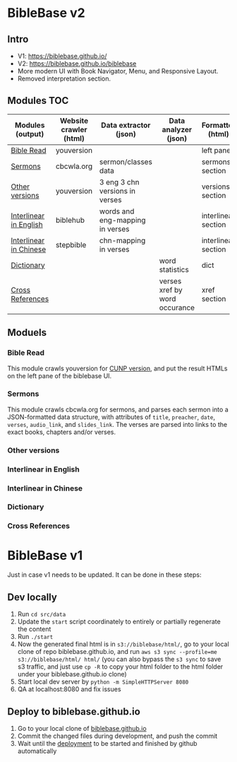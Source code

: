 
# BibleBase v2

## Intro

* V1: https://biblebase.github.io/
* V2: https://biblebase.github.io/biblebase
* More modern UI with Book Navigator, Menu, and Responsive Layout.
* Removed interpretation section.

## Modules TOC

| Modules<br>(output) | Website crawler<br>(html) | Data extractor<br>(json) | Data analyzer<br>(json) | Formatter<br>(html) |
| --- | --- | --- | --- | --- |
| [Bible Read](#bible-read) | youversion ||| left pane |
| [Sermons](#sermons) | cbcwla.org | sermon/classes data || sermons section |
| [Other versions](#other-versions) | youversion | 3 eng 3 chn versions in verses || versions section |
| [Interlinear in English](#interlinear-in-english) | biblehub | words and eng-mapping in verses || interlinear section |
| [Interlinear in Chinese](#interlinear-in-chinese) | stepbible | chn-mapping in verses || interlinear section |
| [Dictionary](#dictionary) ||| word statistics | dict |
| [Cross References](#cross-references) ||| verses xref by word occurance | xref section |

    
## Moduels

### Bible Read

This module crawls youversion for [CUNP version](https://www.bible.com/bible/46/GEN.1.cunp), and put the result HTMLs on the left pane of the biblebase UI.

### Sermons

This module crawls cbcwla.org for sermons, and parses each sermon into a JSON-formatted data structure, with attributes of `title`, `preacher`, `date`, `verses`, `audio_link`, and `slides_link`. The verses are parsed into links to the exact books, chapters and/or verses.

### Other versions
### Interlinear in English
### Interlinear in Chinese
### Dictionary
### Cross References

# BibleBase v1

Just in case v1 needs to be updated. It can be done in these steps:

## Dev locally

1. Run `cd src/data`
1. Update the `start` script coordinately to entirely or partially regenerate the content
1. Run `./start`
1. Now the generated final html is in `s3://biblebase/html/`, go to your local clone of repo biblebase.github.io, and run `aws s3 sync --profile=me s3://biblebase/html/ html/` (you can also bypass the `s3 sync` to save s3 traffic, and just use `cp -R` to copy your html folder to the html folder under your biblebase.github.io clone)
1. Start local dev server by `python -m SimpleHTTPServer 8080`
1. QA at localhost:8080 and fix issues

## Deploy to biblebase.github.io

1. Go to your local clone of [biblebase.github.io](https://github.com/biblebase/biblebase.github.io)
1. Commit the changed files during development, and push the commit
1. Wait until the [deployment](https://github.com/biblebase/biblebase.github.io/deployments/github-pages) to be started and finished by github automatically
